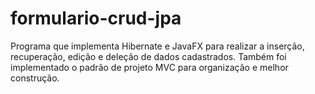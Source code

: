 # formulario-crud-jpa
Programa que implementa Hibernate e JavaFX para realizar a inserção, recuperação, edição e deleção de dados cadastrados. 
Também foi implementado o padrão de projeto MVC para organização e melhor construção.

